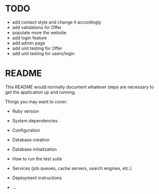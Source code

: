 # TODO
- add contact style and change it accordingly
- add validations for Offer
- populate more the website
- add login feature
- add admin page
- add unit testing for Offer
- add unit testing for users/login


# README

This README would normally document whatever steps are necessary to get the
application up and running.

Things you may want to cover:

* Ruby version

* System dependencies

* Configuration

* Database creation

* Database initialization

* How to run the test suite

* Services (job queues, cache servers, search engines, etc.)

* Deployment instructions

* ...
